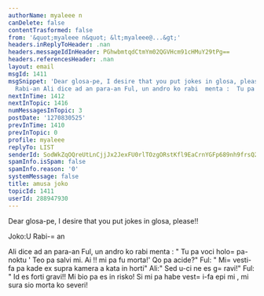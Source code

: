 ```yaml
---
authorName: myaleee n
canDelete: false
contentTrasformed: false
from: '&quot;myaleee n&quot; &lt;myaleee@...&gt;'
headers.inReplyToHeader: .nan
headers.messageIdInHeader: PGhwbmtqdCtmYm02QGVHcm91cHMuY29tPg==
headers.referencesHeader: .nan
layout: email
msgId: 1411
msgSnippet: 'Dear glosa-pe, I desire that you put jokes in glosa, please!! Joko:U
  Rabi-an Ali dice ad an para-an Ful, un andro ko rabi  menta :  Tu pa voci holo pa-noktu '
nextInTime: 1412
nextInTopic: 1416
numMessagesInTopic: 3
postDate: '1270830525'
prevInTime: 1410
prevInTopic: 0
profile: myaleee
replyTo: LIST
senderId: SodWkZqOQreUtLnCjjJx2JexFU0rlTOzgORstKfl9EaCrnYGFp689nh9frsQ2uG5ldSWr4dIoRJNWg3mzJ8d6PP15UlrwQ
spamInfo.isSpam: false
spamInfo.reason: '0'
systemMessage: false
title: amusa joko
topicId: 1411
userId: 288947930
---
```


Dear glosa-pe, I desire that you put jokes in glosa, please!!

Joko:U Rabi-=
an

Ali dice ad an para-an Ful, un andro ko rabi  menta : " Tu pa voci holo=
 pa-noktu ' Teo pa salvi mi. Ai !! mi pa fu morta!' Qo pa acide?"
Ful: " Mi=
 vesti-fa pa kade ex supra kamera   a kata in horti"
Ali:" Sed u-ci ne es g=
ravi!"
Ful: " Id es forti gravi!! Mi bio pa es in risko! Si mi pa habe vest=
i-fa epi mi , mi sura sio  morta ko severi!



